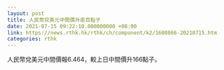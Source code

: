 ```yaml
---
layout: post
title: 人民幣兌美元中間價升逾百點子
date: 2021-07-15 09:22:10.000000000 +08:00
link: https://news.rthk.hk/rthk/ch/component/k2/1600866-20210715.htm
categories: rthk
---
```


人民幣兌美元中間價報6.464，較上日中間價升166點子。
